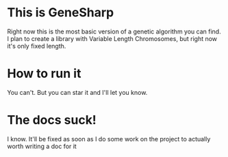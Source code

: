 # This is GeneSharp

Right now this is the most basic version of a genetic algorithm you can find. I plan to create a library with Variable Length Chromosomes, but right now it's only fixed length.

# How to run it
You can't. But you can star it and I'll let you know. 

# The docs suck!
I know. It'll be fixed as soon as I do some work on the project to actually worth writing a doc for it
